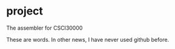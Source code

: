 project
=======

The assembler for CSCI30000

These are words.  In other news, I have never used github before.
